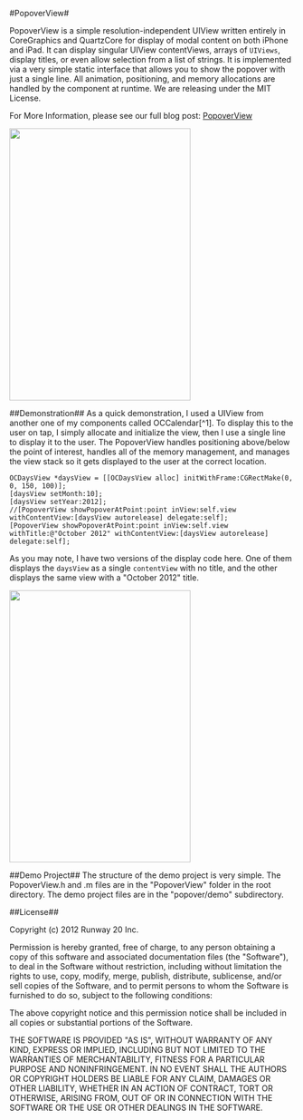 #PopoverView#

PopoverView is a simple resolution-independent UIView written entirely in CoreGraphics and QuartzCore for display of modal content on both iPhone and iPad.  It can display singular UIView contentViews, arrays of `UIViews`, display titles, or even allow selection from a list of strings.  It is implemented via a very simple static interface that allows you to show the popover with just a single line.  All animation, positioning, and memory allocations are handled by the component at runtime.  We are releasing under the MIT License.

For More Information, please see our full blog post:
[PopoverView](http://blog.getsherpa.com/blog/2012/09/14/popoverview-a-flexible-modal-content-view-for-ios/)

<img src="http://blog.getsherpa.com/images/postImages/popoverMap.png" width="320" height="480" />

##Demonstration##
As a quick demonstration, I used a UIView from another one of my components called OCCalendar[^1].  To display this to the user on tap, I simply allocate and initialize the view, then I use a single line to display it to the user.    The PopoverView handles positioning above/below the point of interest, handles all of the memory management, and manages the view stack so it gets displayed to the user at the correct location.

``` objc
OCDaysView *daysView = [[OCDaysView alloc] initWithFrame:CGRectMake(0, 0, 150, 100)];
[daysView setMonth:10];
[daysView setYear:2012];
//[PopoverView showPopoverAtPoint:point inView:self.view withContentView:[daysView autorelease] delegate:self];
[PopoverView showPopoverAtPoint:point inView:self.view withTitle:@"October 2012" withContentView:[daysView autorelease] delegate:self];
```

As you may note, I have two versions of the display code here.  One of them displays the `daysView` as a single `contentView` with no title, and the other displays the same view with a "October 2012" title.

<img src="http://blog.getsherpa.com/images/postImages/popoverCal1.png" width="320" height="480" />

##Demo Project##
The structure of the demo project is very simple.  The PopoverView.h and .m files are in the "PopoverView" folder in the root directory.  The demo project files are in the "popover/demo" subdirectory.

##License##

Copyright (c) 2012 Runway 20 Inc.

Permission is hereby granted, free of charge, to any person obtaining a copy of this software and associated documentation files (the "Software"), to deal in the Software without restriction, including without limitation the rights to use, copy, modify, merge, publish, distribute, sublicense, and/or sell copies of the Software, and to permit persons to whom the Software is furnished to do so, subject to the following conditions:

The above copyright notice and this permission notice shall be included in all copies or substantial portions of the Software.

THE SOFTWARE IS PROVIDED "AS IS", WITHOUT WARRANTY OF ANY KIND, EXPRESS OR IMPLIED, INCLUDING BUT NOT LIMITED TO THE WARRANTIES OF MERCHANTABILITY, FITNESS FOR A PARTICULAR PURPOSE AND NONINFRINGEMENT. IN NO EVENT SHALL THE AUTHORS OR COPYRIGHT HOLDERS BE LIABLE FOR ANY CLAIM, DAMAGES OR OTHER LIABILITY, WHETHER IN AN ACTION OF CONTRACT, TORT OR OTHERWISE, ARISING FROM, OUT OF OR IN CONNECTION WITH THE SOFTWARE OR THE USE OR OTHER DEALINGS IN THE SOFTWARE.